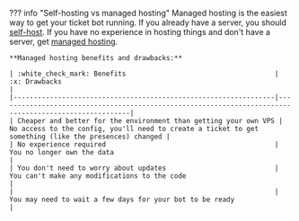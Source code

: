 ??? info "Self-hosting vs managed hosting"
    Managed hosting is the easiest way to get your ticket bot running.
    If you already have a server, you should [self-host](/installation). If you have no experience in hosting things and don't have a server, get [managed hosting](/hosting).

    **Managed hosting benefits and drawbacks:**
    
    | :white_check_mark: Benefits                                     | :x: Drawbacks                                                                                         |
    |-----------------------------------------------------------------|-------------------------------------------------------------------------------------------------------|
    | Cheaper and better for the environment than getting your own VPS | No access to the config, you'll need to create a ticket to get something (like the presences) changed |
    | No experience required                                          | You no longer own the data                                                                            |
    | You don't need to worry about updates                           | You can't make any modifications to the code                                                          |
    |                                                                 | You may need to wait a few days for your bot to be ready                                              |
